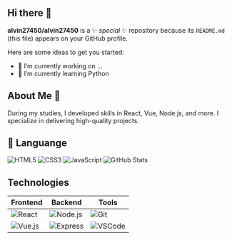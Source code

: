 ## Hi there 👋


**alvin27450/alvin27450** is a ✨ _special_ ✨ repository because its `README.md` (this file) appears on your GitHub profile.

Here are some ideas to get you started:

- 🔭 I’m currently working on ...
- 🌱 I’m currently learning Python
 ## About Me 👋
During my studies, I developed skills in React, Vue, Node.js, and more. I specialize in delivering high-quality projects.

## 🚀 Languange
![HTML5](https://img.shields.io/badge/-HTML5-orange?logo=html5&logoColor=white)
![CSS3](https://img.shields.io/badge/-CSS3-blue?logo=css3&logoColor=white)
![JavaScript](https://img.shields.io/badge/-JavaScript-yellow?logo=javascript&logoColor=white)
![GitHub Stats](https://github-readme-stats.vercel.app/api?username=USERNAME&show_icons=true&theme=radical)
## Technologies
| Frontend       | Backend         | Tools           |
| -------------- | --------------- | --------------- |
| ![React](https://img.icons8.com/color/48/000000/react-native.png) | ![Node.js](https://img.icons8.com/color/48/000000/nodejs.png) | ![Git](https://img.icons8.com/color/48/000000/git.png) |
| ![Vue.js](https://img.icons8.com/color/48/000000/vue-js.png) | ![Express](https://img.icons8.com/color/48/000000/express.png) | ![VSCode](https://img.icons8.com/color/48/000000/visual-studio-code-2019.png) |
